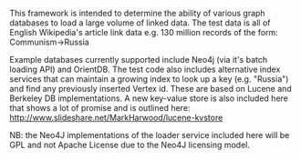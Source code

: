 This framework is intended to determine the ability of various graph databases to load a large volume of linked data.
The test data is all of English Wikipedia's article link data e.g. 130 million records of the form:   Communism->Russia

Example databases currently supported include Neo4j (via it's batch loading API) and OrientDB.
The test code also includes alternative index services that can maintain a growing index to look up a key (e.g. "Russia") and find any previously inserted Vertex id. These are based on Lucene and Berkeley DB implementations. A new key-value store is also included here that shows a lot of promise and is outlined here: http://www.slideshare.net/MarkHarwood/lucene-kvstore

NB: the Neo4J implementations of the loader service included here will be GPL and not Apache License due to the Neo4J licensing model.